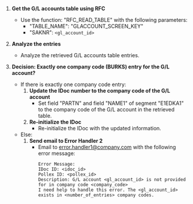 1. **Get the G/L accounts table using RFC**  
   - Use the function: "RFC_READ_TABLE" with the following parameters:  
     - "TABLE_NAME": "GLACCOUNT_SCREEN_KEY"  
     - "SAKNR": `<gl_account_id>`

2. **Analyze the entries**  
   - Analyze the retrieved G/L accounts table entries.

3. **Decision: Exactly one company code (BURKS) entry for the G/L account?**  
   - If there is exactly one company code entry:
     1. **Update the IDoc number to the company code of the G/L account**  
        - Set field "PARTN" and field "NAME1" of segment "E1EDKA1" to the company code of the G/L account in the retrieved table.
     2. **Re-initialize the IDoc**  
        - Re-initialize the IDoc with the updated information.
   - Else:
     1. **Send email to Error Handler 2**  
        - Email to error.handler1@company.com with the following error message:  
          ```
          Error Message:
          IDoc ID: <idoc_id>
          Pollex ID: <pollex_id>
          Description: G/L account <gl_account_id> is not provided for in company code <company_code>
          I need help to handle this error. The <gl_account_id> exists in <number_of_entries> company codes.
          ```